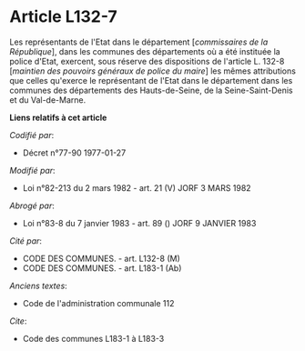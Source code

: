 # Article L132-7

Les représentants de l'Etat dans le département [*commissaires de la République*], dans les communes des départements où a
été instituée la police d'Etat, exercent, sous réserve des dispositions de l'article L. 132-8 [*maintien des pouvoirs
généraux de police du maire*] les mêmes attributions que celles qu'exerce le représentant de l'Etat dans le département dans
les communes des départements des Hauts-de-Seine, de la Seine-Saint-Denis et du Val-de-Marne.

**Liens relatifs à cet article**

_Codifié par_:

  - Décret n°77-90 1977-01-27

_Modifié par_:

  - Loi n°82-213 du 2 mars 1982 - art. 21 (V) JORF 3 MARS 1982

_Abrogé par_:

  - Loi n°83-8 du 7 janvier 1983 - art. 89 () JORF 9 JANVIER 1983

_Cité par_:

  - CODE DES COMMUNES. - art. L132-8 (M)
  - CODE DES COMMUNES. - art. L183-1 (Ab)

_Anciens textes_:

  - Code de l'administration communale 112

_Cite_:

  - Code des communes L183-1 à L183-3
